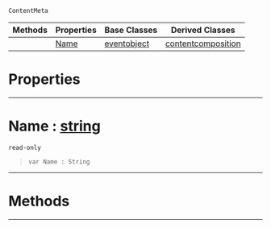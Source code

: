  `ContentMeta`

|Methods|Properties|Base Classes|Derived Classes|
|---|---|---|---|
| |[ Name](https://github.com/zeroengineteam/ZeroDocs/blob/master/code_reference/class_reference/contentitem.markdown#name-zero-engine-documen)|[eventobject](https://github.com/zeroengineteam/ZeroDocs/blob/master/code_reference/class_reference/eventobject.markdown)|[contentcomposition](https://github.com/zeroengineteam/ZeroDocs/blob/master/code_reference/class_reference/contentcomposition.markdown)|


 #  Properties


---  
 #  Name : [string](https://github.com/zeroengineteam/ZeroDocs/blob/master/code_reference/nada_base_types/string.markdown)

 `read-only`

> 
> ``` lang=cpp, name=Nada
> var Name : String


---  
 #  Methods


---  
 

 